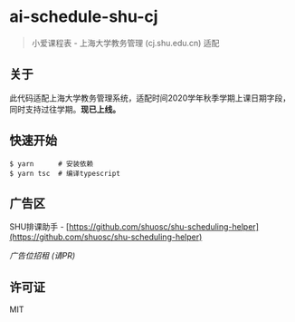 # ai-schedule-shu-cj

> 小爱课程表 - 上海大学教务管理 (cj.shu.edu.cn) 适配

## 关于

此代码适配上海大学教务管理系统，适配时间2020学年秋季学期上课日期字段，同时支持过往学期。**现已上线。**

## 快速开始

```shell script
$ yarn      # 安装依赖
$ yarn tsc  # 编译typescript
```

## 广告区

SHU排课助手 - [https://github.com/shuosc/shu-scheduling-helper](https://github.com/shuosc/shu-scheduling-helper)

*广告位招租 (请PR)*

## 许可证

MIT

